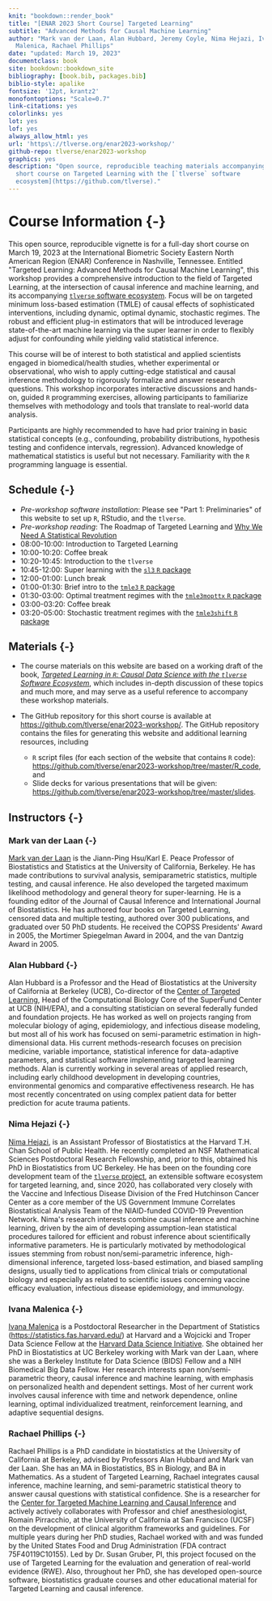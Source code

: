 ```yaml
---
knit: "bookdown::render_book"
title: "[ENAR 2023 Short Course] Targeted Learning"
subtitle: "Advanced Methods for Causal Machine Learning"
author: "Mark van der Laan, Alan Hubbard, Jeremy Coyle, Nima Hejazi, Ivana
  Malenica, Rachael Phillips"
date: "updated: March 19, 2023"
documentclass: book
site: bookdown::bookdown_site
bibliography: [book.bib, packages.bib]
biblio-style: apalike
fontsize: '12pt, krantz2'
monofontoptions: "Scale=0.7"
link-citations: yes
colorlinks: yes
lot: yes
lof: yes
always_allow_html: yes
url: 'https\://tlverse.org/enar2023-workshop/'
github-repo: tlverse/enar2023-workshop
graphics: yes
description: "Open source, reproducible teaching materials accompanying a
  short course on Targeted Learning with the [`tlverse` software
  ecosystem](https://github.com/tlverse)."
---
```


# Course Information {-}

This open source, reproducible vignette is for a full-day short course on March 
19, 2023 at the International Biometric Society Eastern North American Region 
(ENAR) Conference in Nashville, Tennessee. Entitled "Targeted Learning: 
Advanced Methods for Causal Machine Learning", this workshop provides a 
comprehensive introduction to the field of Targeted Learning, at the 
intersection of causal inference and machine learning, and its accompanying 
[`tlverse` software ecosystem](https://github.com/tlverse). Focus will be on 
targeted minimum loss-based estimation (TMLE) of causal effects of 
sophisticated interventions, including dynamic, optimal dynamic, 
stochastic regimes. The robust and efficient plug-in estimators that will be 
introduced leverage state-of-the-art machine learning via the super learner in 
order to flexibly adjust for confounding while yielding valid statistical 
inference. 

This course will be of interest to both statistical and applied scientists 
engaged in biomedical/health studies, whether experimental or observational, 
who wish to apply cutting-edge statistical and causal inference methodology to 
rigorously formalize and answer research questions. This workshop incorporates 
interactive discussions and hands-on, guided `R` programming exercises, allowing 
participants to familiarize themselves with methodology and tools that 
translate to real-world data analysis.

Participants are highly recommended to have had prior training in basic 
statistical concepts (e.g., confounding, probability distributions, hypothesis 
testing and confidence intervals, regression). Advanced knowledge of 
mathematical statistics is useful but not necessary. Familiarity with the `R` 
programming language is essential.

## Schedule {-}

* _Pre-workshop software installation_: Please see "Part 1: Preliminaries" of 
  this website to set up `R`, RStudio, and the `tlverse`.
* _Pre-workshop reading_: The Roadmap of Targeted Learning and [Why We 
  Need A Statistical Revolution](https://senseaboutscienceusa.org/super-learning-and-the-revolution-in-knowledge/)
* 08:00-10:00: Introduction to Targeted Learning
* 10:00-10:20: Coffee break
* 10:20-10:45: Introduction to the `tlverse`
* 10:45-12:00: Super learning with the [`sl3` `R` 
  package](https://github.com/tlverse/sl3)
* 12:00-01:00: Lunch break
* 01:00-01:30: Brief intro to the [`tmle3` `R`
  package](https://github.com/tlverse/tmle3) 
* 01:30-03:00: Optimal treatment regimes with the [`tmle3mopttx` `R`
  package](https://github.com/tlverse/tmle3mopttx)
* 03:00-03:20: Coffee break
* 03:20-05:00: Stochastic treatment regimes with the [`tmle3shift` `R`
  package](https://github.com/tlverse/tmle3shift)

## Materials {-}

* The course materials on this website are based on a working draft of the book, 
  [*Targeted Learning in `R`: Causal Data Science with the `tlverse` Software Ecosystem*](https://tlverse.org/tlverse-handbook/), which includes in-depth 
  discussion of these topics and much more, and may serve as a useful reference 
  to accompany these workshop materials.
* The GitHub repository for this short course is available at 
  https://github.com/tlverse/enar2023-workshop/. The GitHub repository 
  contains the files for generating this website and additional learning 
  resources, including

    * `R` script files (for each section of the website that contains `R` code): 
      https://github.com/tlverse/enar2023-workshop/tree/master/R_code, and
    * Slide decks for various presentations that will be given: 
      https://github.com/tlverse/enar2023-workshop/tree/master/slides. 

## Instructors {-}

### Mark van der Laan {-}

[Mark van der Laan](https://vanderlaan-lab.org) is the Jiann-Ping Hsu/Karl E. 
Peace Professor of Biostatistics and Statistics at the University of California,
Berkeley. He has made contributions to survival analysis, semiparametric 
statistics, multiple testing, and causal inference. He also developed the 
targeted maximum likelihood methodology and general theory for super-learning. 
He is a founding editor of the Journal of Causal Inference and International 
Journal of Biostatistics. He has authored four books on Targeted Learning, 
censored data and multiple testing, authored over 300 publications, and 
graduated over 50 PhD students. He received the COPSS Presidents' Award in 2005, 
the Mortimer Spiegelman Award in 2004, and the van Dantzig Award in 2005.

### Alan Hubbard {-}

Alan Hubbard is a Professor and the Head of Biostatistics at the University of 
California at Berkeley (UCB), Co-director of the [Center of Targeted 
Learning](https://ctml.berkeley.edu), Head of the Computational Biology 
Core of the SuperFund Center at UCB (NIH/EPA), and a consulting 
statistician on several federally funded and foundation projects. He has worked 
as well on projects ranging from molecular biology of aging, epidemiology, and 
infectious disease modeling, but most all of his work has focused on 
semi-parametric estimation in high-dimensional data. His current 
methods-research focuses on precision medicine, variable importance, 
statistical inference for data-adaptive parameters, and statistical software 
implementing targeted learning methods. Alan is currently working in several 
areas of applied research, including early childhood development in developing 
countries, environmental genomics and comparative effectiveness research. He has 
most recently concentrated on using complex patient data for better prediction 
for acute trauma patients.

### Nima Hejazi {-}

[Nima Hejazi](https://nimahejazi.org), is an Assistant Professor of 
Biostatistics at the Harvard T.H. Chan School of Public Health. He recently 
completed an NSF Mathematical Sciences Postdoctoral Research Fellowship, and, 
prior to this, obtained his PhD in Biostatistics from UC Berkeley. He has been 
on the founding core development team of the [`tlverse` 
project](https://github.com/tlverse), an extensible software ecosystem for 
targeted learning, and, since 2020, has collaborated very closely with the 
Vaccine and Infectious Disease Division of the Fred Hutchinson Cancer Center as 
a core member of the US Government Immune Correlates Biostatistical Analysis 
Team of the NIAID-funded COVID-19 Prevention Network. Nima's research interests 
combine causal inference and machine learning, driven by the aim of developing 
assumption-lean statistical procedures tailored for efficient and robust 
inference about scientifically informative parameters. He is particularly 
motivated by methodological issues stemming from robust non/semi-parametric 
inference, high-dimensional inference, targeted loss-based estimation, and 
biased sampling designs, usually tied to applications from clinical trials or 
computational biology and especially as related to scientific issues concerning 
vaccine efficacy evaluation, infectious disease epidemiology, and immunology.

### Ivana Malenica {-}

[Ivana Malenica](https://imalenica.github.io/) is a Postdoctoral Researcher in 
the Department of Statistics (https://statistics.fas.harvard.edu/) at Harvard 
and a Wojcicki and Troper Data Science Fellow at the [Harvard Data Science 
Initiative](https://datascience.harvard.edu/). She obtained her PhD in 
Biostatistics at UC Berkeley working with Mark van der Laan, where she was a 
Berkeley Institute for Data Science (BIDS) Fellow and a NIH Biomedical Big 
Data Fellow. Her research interests span non/semi-parametric theory, causal 
inference and machine learning, with emphasis on personalized health and 
dependent settings. Most of her current work involves causal inference with 
time and network dependence, online learning, optimal individualized treatment, 
reinforcement learning, and adaptive sequential designs.

### Rachael Phillips {-}

Rachael Phillips is a PhD candidate in biostatistics at the University of 
California at Berkeley, advised by Professors Alan Hubbard and Mark van der Laan. 
She has an MA in Biostatistics, BS in Biology, and BA in Mathematics. As a 
student of Targeted Learning, Rachael integrates causal inference, machine 
learning, and semi-parametric statistical theory to answer causal questions with 
statistical confidence. She is a researcher for the [Center for Targeted 
Machine Learning and Causal Inference](https://ctml.berkeley.edu) and actively 
actively collaborates with Professor and chief anesthesiologist, Romain 
Pirracchio, at the University of California at San Francisco (UCSF) on the 
development of clinical algorithm frameworks and guidelines. For multiple years 
during her PhD studies, Rachael worked with and was funded by the United States 
Food and Drug Administration (FDA contract 75F40119C10155). Led by Dr. Susan 
Gruber, PI, this project focused on the use of Targeted Learning for the 
evaluation and generation of real-world evidence (RWE). Also, throughout her 
PhD, she has developed open-source software, biostatistics graduate courses 
and other educational material for Targeted Learning and causal inference. 
